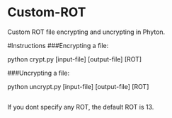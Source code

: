 # Custom-ROT
Custom ROT  file encrypting and uncrypting in Phyton.

#Instructions
###Encrypting a file:

python crypt.py [input-file] [output-file] [ROT]

###Uncrypting a file:

python uncrypt.py [input-file] [output-file] [ROT]
##
If you dont specify any ROT, the default ROT is 13.
